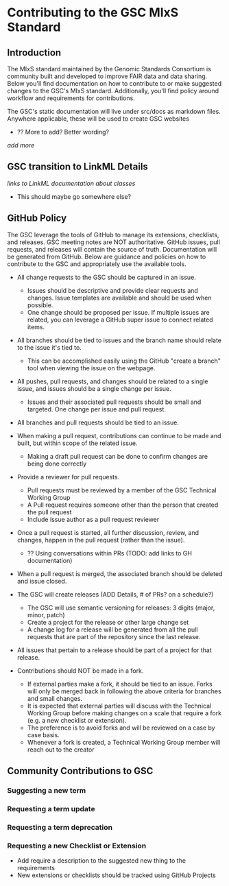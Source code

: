 # Contributing to the GSC MIxS Standard

## Introduction

The MIxS standard maintained by the Genomic Standards Consortium is community built and developed to improve FAIR data and data sharing. Below you'll find documentation on how to contribute to or make suggested changes to the GSC's MIxS standard. Additionally, you'll find policy around workflow and requirements for contributions.

The GSC's static documentation will live under src/docs as markdown files. Anywhere applicable, these will be used to create GSC websites 
- ?? More to add? Better wording?

_add more_

## GSC transition to LinkML Details

_links to LinkML documentation about classes_

- This should maybe go somewhere else?

## GitHub Policy

The GSC leverage the tools of GitHub to manage its extensions, checklists, and releases. GSC meeting notes are NOT authoritative. GitHub issues, pull requests, and releases will contain the source of truth. Documentation will be generated from GitHub. Below are guidance and policies on how to contribute to the GSC and appropriately use the available tools.

- All change requests to the GSC should be captured in an issue.
   - Issues should be descriptive and provide clear requests and changes. Issue templates are available and should be used when possible.
   - One change should be proposed per issue. If multiple issues are related, you can leverage a GitHub super issue to connect related items.

- All branches should be tied to issues and the branch name should relate to the issue it's tied to.
  - This can be accomplished easily using the GitHub "create a branch" tool when viewing the issue on the webpage.

- All pushes, pull requests, and changes should be related to a single issue, and issues should be a single change per issue.
  - Issues and their associated pull requests should be small and targeted. One change per issue and pull request.

- All branches and pull requests should be tied to an issue.

- When making a pull request, contributions can continue to be made and built, but within scope of the related issue.
  - Making a draft pull request can be done to confirm changes are being done correctly

- Provide a reviewer for pull requests. 
  - Pull requests must be reviewed by a member of the GSC Technical Working Group
  - A Pull request requires someone other than the person that created the pull request
  - Include issue author as a pull request reviewer

- Once a pull request is started, all further discussion, review, and changes, happen in the pull request (rather than the issue). 
  - ?? Using conversations within PRs (TODO: add links to GH documentation)

- When a pull request is merged, the associated branch should be deleted and issue closed.

- The GSC will create releases (ADD Details, # of PRs? on a schedule?)
  - The GSC will use semantic versioning for releases: 3 digits (major, minor, patch)
  - Create a project for the release or other large change set
  - A change log for a release will be generated from all the pull requests that are part of the repository since the last release.

- All issues that pertain to a release should be part of a project for that release.

- Contributions should NOT be made in a fork. 
  - If external parties make a fork, it should be tied to an issue. Forks will only be merged back in following the above criteria for branches and small changes.
  - It is expected that external parties will discuss with the Technical Working Group before making changes on a scale that require a fork (e.g. a new checklist or extension).
  - The preference is to avoid forks and will be reviewed on a case by case basis.
  - Whenever a fork is created, a Technical Working Group member will reach out to the creator

## Community Contributions to GSC

### Suggesting a new term

### Requesting a term update

### Requesting a term deprecation 

### Requesting a new Checklist or Extension

- Add require a description to the suggested new thing to the requirements
- New extensions or checklists should be tracked using GitHub Projects
